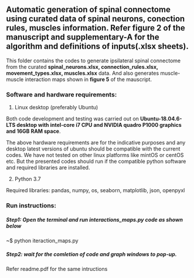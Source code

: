## Automatic generation of spinal connectome using curated data of spinal neurons, conection rules, muscles information. Refer figure 2 of the manuscript and supplementary-A for the algorithm and definitions of inputs(.xlsx sheets). 

This folder contains the codes to generate ipsilateral spinal connectome from the curated **spinal_neurons.xlsx, connection_rules.xlsx, movement_types.xlsx, muscles.xlsx** data. And also generates muscle-muscle interaction maps shown in **figure 5** of the mauscript.  

### Software and hardware requirements:

1. Linux desktop (preferably Ubuntu)

Both code development and testing was carried out on **Ubuntu-18.04.6-LTS desktop with intel-core i7 CPU and NVIDIA quadro P1000 graphics and 16GB RAM space**. 

The above hardware requirements are for the indicative purposes and any desktop latest versions of ubuntu should be compatible with the current codes. We have not tested on other linux platforms  like mintOS or centOS etc. But the presented codes should run if the compatible python software and required libraries are installed. 

2. Python 3.7 

Required libraries:  pandas, numpy, os, seaborn, matplotlib, json, openpyxl 


### Run instructions:

##### Step1: Open the terminal and run interactions_maps.py code as shown below

~$ python iteraction_maps.py 

##### Step2: wait for the comletion of code and graph windows to pop-up.  

Refer readme.pdf for the same intructions 
